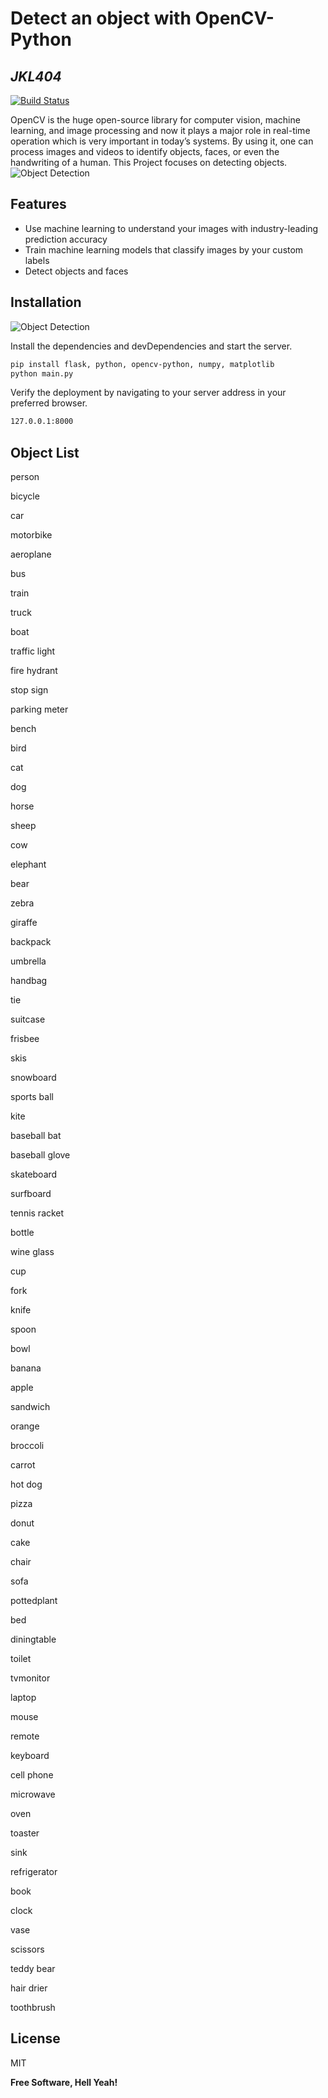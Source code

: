 # Detect an object with OpenCV-Python
## _JKL404_


[![Build Status](https://travis-ci.org/joemccann/dillinger.svg?branch=master)](https://travis-ci.org/joemccann/dillinger)

OpenCV is the huge open-source library for computer vision, machine learning, and image processing and now it plays a major role in real-time operation which is very important in today’s systems. By using it, one can process images and videos to identify objects, faces, or even the handwriting of a human. This Project focuses on detecting objects.
![Object Detection](https://neilyongyangnie.files.wordpress.com/2018/11/0_hmacefect2pyqoxf.jpg)

## Features

- Use machine learning to understand your images with industry-leading prediction accuracy
- Train machine learning models that classify images by your custom labels
- Detect objects and faces


## Installation


![Object Detection](https://s3-us-west-2.amazonaws.com/static.pyimagesearch.com/opencv-yolo/yolo_overpass_output.gif)




Install the dependencies and devDependencies and start the server.

```sh
pip install flask, python, opencv-python, numpy, matplotlib
python main.py
```

Verify the deployment by navigating to your server address in
your preferred browser.

```sh
127.0.0.1:8000
```
## Object List
  person
  
  bicycle
  
  car
  
  motorbike
  
  aeroplane
  
  bus
  
  train
  
  truck
  
  boat
  
  traffic light
  
  fire hydrant
  
  stop sign
  
  parking meter
  
  bench
  
  bird
  
  cat
  
  dog
  
  horse
  
  sheep
  
  cow
  
  elephant
  
  bear
  
  zebra
  
  giraffe
  
  backpack
  
  umbrella
  
  handbag
  
  tie
  
  suitcase
  
  frisbee
  
  skis
  
  snowboard
  
  sports ball
  
  kite
  
  baseball bat
  
  baseball glove
  
  skateboard
  
  surfboard
  
  tennis racket
  
  bottle
  
  wine glass
  
  cup
  
  fork
  
  knife
  
  spoon
  
  bowl
  
  banana
  
  apple
  
  sandwich
  
  orange
  
  broccoli
  
  carrot
  
  hot dog
  
  pizza
  
  donut
  
  cake
  
  chair
  
  sofa
  
  pottedplant
  
  bed
  
  diningtable
  
  toilet
  
  tvmonitor
  
  laptop
  
  mouse
  
  remote
  
  keyboard
  
  cell phone
  
  microwave
  
  oven
  
  toaster
  
  sink
  
  refrigerator
  
  book
  
  clock
  
  vase
  
  scissors
  
  teddy bear
  
  hair drier
  
  toothbrush

## License

MIT

**Free Software, Hell Yeah!**
